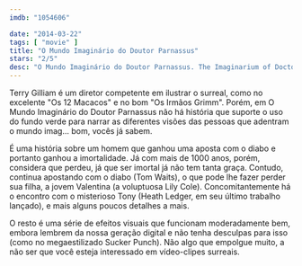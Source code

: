 ```yaml
---
imdb: "1054606"

date: "2014-03-22"
tags: [ "movie" ]
title: "O Mundo Imaginário do Doutor Parnassus"
stars: "2/5"
desc: "O Mundo Imaginário do Doutor Parnassus. The Imaginarium of Doctor Parnassus (UK, 2009). Dirigido por Terry Gilliam. Escrito por Terry Gilliam, Charles McKeown. Com Andrew Garfield, Christopher Plummer, Richard Riddell, Katie Lyons, Richard Shanks, Lily Cole, Verne Troyer, Bruce Crawford, Johnny Harris."
---
```

Terry Gilliam é um diretor competente em ilustrar o surreal, como no excelente "Os 12 Macacos" e no bom "Os Irmãos Grimm". Porém, em O Mundo Imaginário do Doutor Parnassus não há história que suporte o uso do fundo verde para narrar as diferentes visões das pessoas que adentram o mundo imag... bom, vocês já sabem.

É uma história sobre um homem que ganhou uma aposta com o diabo e portanto ganhou a imortalidade. Já com mais de 1000 anos, porém, considera que perdeu, já que ser imortal já não tem tanta graça. Contudo, continua apostando com o diabo (Tom Waits), o que pode lhe fazer perder sua filha, a jovem Valentina (a voluptuosa Lily Cole). Concomitantemente há o encontro com o misterioso Tony (Heath Ledger, em seu último trabalho lançado), e mais alguns poucos detalhes a mais.

O resto é uma série de efeitos visuais que funcionam moderadamente bem, embora lembrem da nossa geração digital e não tenha desculpas para isso (como no megaestilizado Sucker Punch). Não algo que empolgue muito, a não ser que você esteja interessado em vídeo-clipes surreais.
